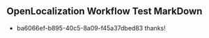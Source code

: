 ## OpenLocalization Workflow Test MarkDown
* ba6066ef-b895-40c5-8a09-f45a37dbed83 thanks!

<!--HONumber=Jul16_HO4-->


